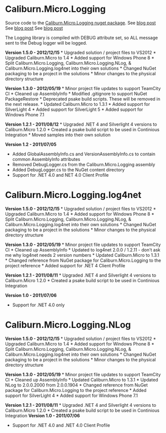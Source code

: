 Caliburn.Micro.Logging
======================
                       
Source code to the [Caliburn.Micro.Logging nuget package](http://nuget.org/List/Packages/Caliburn.Micro.Logging).
See [blog post](http://buksbaum.us/2011/07/04/introducing-caliburn-micro-logging/)
See [blog post](http://buksbaum.us/2011/07/06/introducing-caliburn-micro-logging-log4net/)
See [blog post](http://buksbaum.us/2011/07/06/introducing-caliburn-micro-logging-nlog/)

The Logging library is compiled with DEBUG attribute set, so ALL message sent to the Debug logger will be logged.

__Version 1.5.0 - 2012/12/15__
   	* Upgraded solution / project files to VS2012
   	* Upgraded Caliburn.Micro to 1.4
   	* Added support for Windows Phone 8
   	* Split Caliburn.Micro.Logging, Caliburn.Micro.Logging.NLog, & Caliburn.Micro.Logging.log4net into their own solutions
   	* Changed NuGet packaging to be a project in the solutions
   	* Minor changes to the physical directory structure
  
__Version 1.3.0 - 2012/05/19__
	* Minor project file updates to support TeamCity CI
  	* Cleaned up AssemblyInfo
  	* Modified .gitignore to support NuGet PackageRestore
  	* Deprecated psake build scripts. These will be removed in the next release.
  	* Updated Caliburn.Micro to 1.3.1
  	* Added support for SilverLight 4
  	* Added support for SilverLight 5
  	* Added support for Windows Phone 7.1
  
__Version 1.2.1 - 2011/08/12__
	* Upgraded .NET 4 and Silverlight 4 versions to Caliburn.Micro 1.2.0
  	* Created a psake build script to be used in Continious Integration
  	* Moved samples into their own solution
  
__Version 1.2 - 2011/07/05__
  * Added GlobalAssemblyInfo.cs and VersionAssemblyInfo.cs to contain common AssemblyInfo attributes
  * Removed DebugLogger.cs from the Caliburn.Micro.Logging assembly
  * Added DebugLogger.cs to the NuGet content directory
  * Support for .NET 4.0 and NET 4.0 Client Profile

Caliburn.Micro.Logging.log4net
==============================
__Version 1.5.0 - 2012/12/15__
   	* Upgraded solution / project files to VS2012
   	* Upgraded Caliburn.Micro to 1.4
   	* Added support for Windows Phone 8
   	* Split Caliburn.Micro.Logging, Caliburn.Micro.Logging.NLog, & Caliburn.Micro.Logging.log4net into their own solutions
   	* Changed NuGet packaging to be a project in the solutions
   	* Minor changes to the physical directory structure
  
__Version 1.3.0 - 2012/05/19__
	* Minor project file updates to support TeamCity CI
	* Cleaned up AssemblyInfo
	* Updated to log4net 2.0.0 / 1.2.11 - don't ask me why log4net needs 2 version numbers
	* Updated Caliburn.Micro to 1.3.1
	* Changed reference from NuGet package for Caliburn.Micro.Logging to the project reference
	* Added support for .NET 4 Client Profile

__Version 1.2.1 - 2011/08/11__
	* Upgraded .NET 4 and Silverlight 4 versions to Caliburn.Micro 1.2.0
	* Created a psake build script to be used in Continious Integration

__Version 1.0 - 2011/07/06__
  * Support for .NET 4.0 only

Caliburn.Micro.Logging.NLog
===========================
__Version 1.5.0 - 2012/12/15__
   	* Upgraded solution / project files to VS2012
   	* Upgraded Caliburn.Micro to 1.4
   	* Added support for Windows Phone 8
   	* Split Caliburn.Micro.Logging, Caliburn.Micro.Logging.NLog, & Caliburn.Micro.Logging.log4net into their own solutions
   	* Changed NuGet packaging to be a project in the solutions
   	* Minor changes to the physical directory structure
  
__Version 1.3.0 - 2012/05/19__
	* Minor project file updates to support TeamCity CI
	* Cleaned up AssemblyInfo
	* Updated Caliburn.Micro to 1.3.1
	* Updated NLog to 2.0.0.2000 from 2.0.0.1904
	* Changed reference from NuGet package for Caliburn.Micro.Logging to the project reference
	* Added support for SilverLight 4
	* Added support for Windows Phone 7.1

__Version 1.2.1 - 2011/08/11__
	* Upgraded .NET 4 and Silverlight 4 versions to Caliburn.Micro 1.2.0
	* Created a psake build script to be used in Continious Integration
__Version 1.0 - 2011/07/06__
  * Support for .NET 4.0 and .NET 4.0 Client Profile
